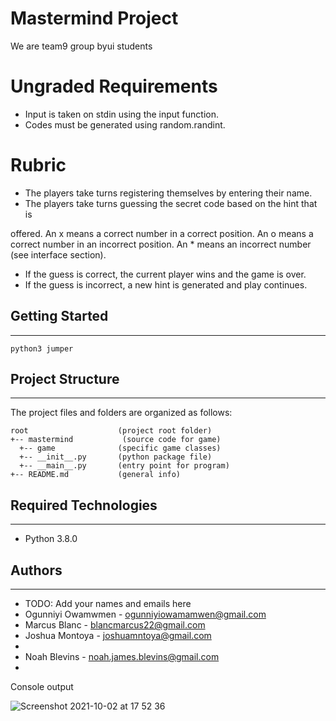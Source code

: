 # Mastermind Project

We are team9 group byui students

<h1>Ungraded Requirements</h1>
<ul>
<li>Input is taken on stdin using the input function.</li>
<li>Codes must be generated using random.randint.</li>
</ul>

<h1>Rubric</h1>
<ul>
<li>The players take turns registering themselves by entering their name.</li>
<li>The players take turns guessing the secret code based on the hint that is</li>
</ul>
offered. An x means a correct number in a correct position. An o means a
correct number in an incorrect position. An * means an incorrect number
(see interface section).

<ul>
<li>If the guess is correct, the current player wins and the game is over.</li>
<li>If the guess is incorrect, a new hint is generated and play continues.</li>
</ul>

## Getting Started

---

```
python3 jumper
```

## Project Structure

---

The project files and folders are organized as follows:

```
root                    (project root folder)
+-- mastermind           (source code for game)
  +-- game              (specific game classes)
  +-- __init__.py       (python package file)
  +-- __main__.py       (entry point for program)
+-- README.md           (general info)
```

## Required Technologies

---

- Python 3.8.0

## Authors

---

- TODO: Add your names and emails here
- Ogunniyi Owamwmen - ogunniyiowamamwen@gmail.com
- Marcus Blanc - blancmarcus22@gmail.com
- Joshua Montoya - joshuamntoya@gmail.com
-
- Noah Blevins - noah.james.blevins@gmail.com
-


Console output

![Screenshot 2021-10-02 at 17 52 36](https://user-images.githubusercontent.com/90800458/135723746-f221b566-01e9-46fa-b1de-f4cf564bcecd.png)

